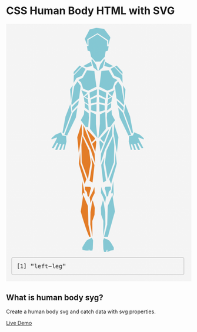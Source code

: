 # CSS Human Body HTML with SVG
![Image of Example](README_image.png)

## What is human body syg?
Create a human body svg and catch data with svg properties.

[Live Demo](https://firefighter00.github.io/humanbody.github.io/)
